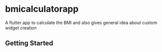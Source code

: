 # bmicalculatorapp

A flutter app to calculate the BMI and also gives general idea about custom widget creation


## Getting Started

